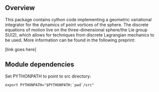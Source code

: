 Overview
--------

This package contains cython code implementing a geometric variational integrator for the dynamics of point vortices of the sphere.  The discrete equations of motion live on the three-dimensional sphere/the Lie group SU(2), which allows for techniques from discrete Lagrangian mechanics to be used.  More information can be found in the following preprint: 

  [link goes here]

Module dependencies
-------------------

Set PYTHONPATH to point to src directory:

    export PYTHONPATH="$PYTHONPATH:`pwd`/src"

